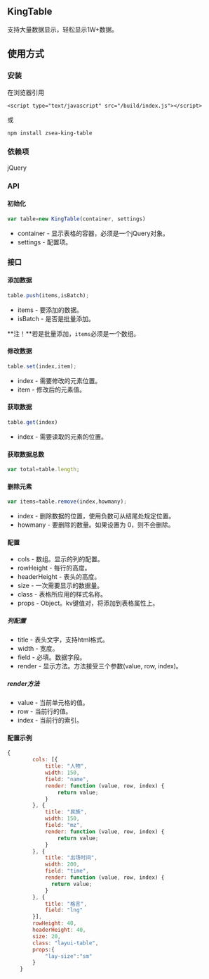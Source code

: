 ## KingTable

支持大量数据显示，轻松显示1W+数据。

## 使用方式

### 安装

在浏览器引用
```
<script type="text/javascript" src="/build/index.js"></script>
```
或

```
npm install zsea-king-table
```

### 依赖项

jQuery

### API

#### 初始化

```javascript
var table=new KingTable(container, settings)
```

* container - 显示表格的容器，必须是一个jQuery对象。
* settings - 配置项。

### 接口

#### 添加数据

```javascript
table.push(items,isBatch);
```

* items - 要添加的数据。
* isBatch - 是否是批量添加。

**注！**若是批量添加，```items```必须是一个数组。

#### 修改数据

```javascript
table.set(index,item);
```

* index - 需要修改的元素位置。
* item - 修改后的元素值。

#### 获取数据

```javascript
table.get(index)
```

* index - 需要读取的元素的位置。

#### 获取数据总数

```javascript
var total=table.length;
```

#### 删除元素

```javascript
var items=table.remove(index,howmany);
```

* index - 删除数据的位置，使用负数可从结尾处规定位置。
* howmany - 要删除的数量。如果设置为 0，则不会删除。

#### 配置


* cols - 数组。显示的列的配置。
* rowHeight - 每行的高度。
* headerHeight - 表头的高度。
* size - 一次需要显示的数据量。
* class - 表格所应用的样式名称。
* props - Object。kv键值对，将添加到表格属性上。

##### 列配置

* title - 表头文字，支持html格式。
* width - 宽度。
* field - 必填。数据字段。
* render - 显示方法。方法接受三个参数(value, row, index)。

##### render方法

* value - 当前单元格的值。
* row - 当前行的值。
* index - 当前行的索引。

#### 配置示例

```javascript
{
        cols: [{
            title: "人物",
            width: 150,
            field: "name",
            render: function (value, row, index) {
                return value;
            }
        }, {
            title: "民族",
            width: 150,
            field: "mz",
            render: function (value, row, index) {
                return value;
            }
        }, {
            title: "出场时间",
            width: 200,
            field: "time",
            render: function (value, row, index) {
              return value;
            }
        }, {
            title: "格言",
            field: "lng"
        }],
        rowHeight: 40,
        headerHeight: 40,
        size: 20,
        class: "layui-table",
        props:{
            "lay-size":"sm"
        }
    }
```